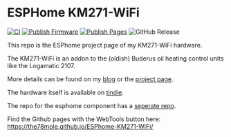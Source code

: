 # ESPHome KM271-WiFi

[![CI](https://github.com/the78mole/ESPhome-KM271-WiFi/actions/workflows/ci.yml/badge.svg)](https://github.com/the78mole/ESPhome-KM271-WiFi/actions/workflows/ci.yml)
[![Publish Firmware](https://github.com/the78mole/ESPhome-KM271-WiFi/actions/workflows/publish-firmware.yml/badge.svg)](https://github.com/the78mole/ESPhome-KM271-WiFi/actions/workflows/publish-firmware.yml)
[![Publish Pages](https://github.com/the78mole/ESPhome-KM271-WiFi/actions/workflows/publish-pages.yml/badge.svg)](https://github.com/the78mole/ESPhome-KM271-WiFi/actions/workflows/publish-pages.yml)
![GitHub Release](https://img.shields.io/github/v/release/the78mole/ESPhome-KM271-WiFi)

This repo is the ESPhome project page of my KM271-WiFi hardware.

The KM271-WiFi is an addon to the (oldish) Buderus oil heating control units like the Logamatic 2107.

More details can be found on my [blog](https://the78mole.de/reverse-engineering-the-buderus-km217/) or the [project page](https://the78mole.de/projects/km271-wifi-howto/).

The hardware itself is available on [tindie](https://www.tindie.com/products/24664/).

The repo for the esphome component has a [seperate repo](https://github.com/the78mole/esphome_components).

Find the Github pages with the WebTools button here: https://the78mole.github.io/ESPhome-KM271-WiFi/
